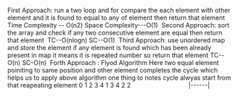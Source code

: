 First Approach:
run a two loop and for compare the each element with other element and it is found to equal to any of
element then return that element
​
Time Complexity -- O(n2)
Space  Complexity---O(1)
​
Second Approach:
sort the array and check if any two consecutive element are equal then return that element
​
TC--O(nlogn)
SC--O(1)
​
Third Approach:
use unordered map and store the element if any element is found which has been already present in map
it means it is repeated number so return that element
TC--O(n)
SC-O(n)
​
Forth Approach : Flyod Algorithm
Here two equal element poiniting to same position and other  element completes the cycle which helps
us to apply above algorithm one thing to notes cycle alwyas start from that reapeating element
0  1 2 3 4
1  3 4 2 2                                 |------|